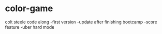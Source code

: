 # color-game
colt steele code along
-first version
-update after finishing bootcamp
  -score feature
  -uber hard mode
